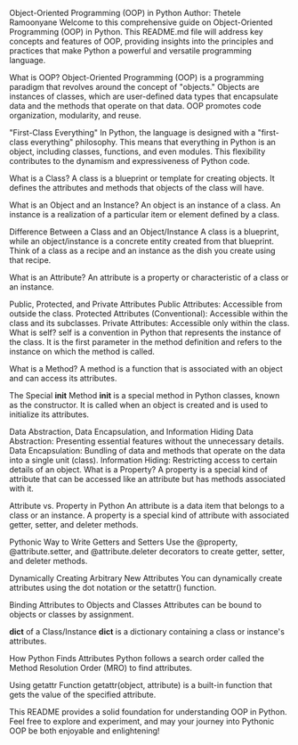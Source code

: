 Object-Oriented Programming (OOP) in Python
Author: Thetele Ramoonyane
Welcome to this comprehensive guide on Object-Oriented Programming (OOP) in Python. This README.md file will address key concepts and features of OOP, providing insights into the principles and practices that make Python a powerful and versatile programming language.

What is OOP?
Object-Oriented Programming (OOP) is a programming paradigm that revolves around the concept of "objects." Objects are instances of classes, which are user-defined data types that encapsulate data and the methods that operate on that data. OOP promotes code organization, modularity, and reuse.

"First-Class Everything"
In Python, the language is designed with a "first-class everything" philosophy. This means that everything in Python is an object, including classes, functions, and even modules. This flexibility contributes to the dynamism and expressiveness of Python code.

What is a Class?
A class is a blueprint or template for creating objects. It defines the attributes and methods that objects of the class will have.

What is an Object and an Instance?
An object is an instance of a class. An instance is a realization of a particular item or element defined by a class.

Difference Between a Class and an Object/Instance
A class is a blueprint, while an object/instance is a concrete entity created from that blueprint. Think of a class as a recipe and an instance as the dish you create using that recipe.

What is an Attribute?
An attribute is a property or characteristic of a class or an instance.

Public, Protected, and Private Attributes
Public Attributes: Accessible from outside the class.
Protected Attributes (Conventional): Accessible within the class and its subclasses.
Private Attributes: Accessible only within the class.
What is self?
self is a convention in Python that represents the instance of the class. It is the first parameter in the method definition and refers to the instance on which the method is called.

What is a Method?
A method is a function that is associated with an object and can access its attributes.

The Special __init__ Method
__init__ is a special method in Python classes, known as the constructor. It is called when an object is created and is used to initialize its attributes.

Data Abstraction, Data Encapsulation, and Information Hiding
Data Abstraction: Presenting essential features without the unnecessary details.
Data Encapsulation: Bundling of data and methods that operate on the data into a single unit (class).
Information Hiding: Restricting access to certain details of an object.
What is a Property?
A property is a special kind of attribute that can be accessed like an attribute but has methods associated with it.

Attribute vs. Property in Python
An attribute is a data item that belongs to a class or an instance. A property is a special kind of attribute with associated getter, setter, and deleter methods.

Pythonic Way to Write Getters and Setters
Use the @property, @attribute.setter, and @attribute.deleter decorators to create getter, setter, and deleter methods.

Dynamically Creating Arbitrary New Attributes
You can dynamically create attributes using the dot notation or the setattr() function.

Binding Attributes to Objects and Classes
Attributes can be bound to objects or classes by assignment.

__dict__ of a Class/Instance
__dict__ is a dictionary containing a class or instance's attributes.

How Python Finds Attributes
Python follows a search order called the Method Resolution Order (MRO) to find attributes.

Using getattr Function
getattr(object, attribute) is a built-in function that gets the value of the specified attribute.

This README provides a solid foundation for understanding OOP in Python. Feel free to explore and experiment, and may your journey into Pythonic OOP be both enjoyable and enlightening! 